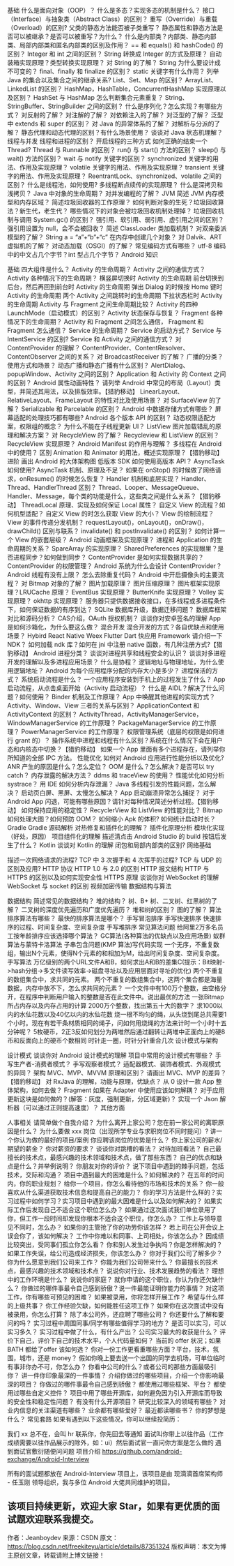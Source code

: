 基础
什么是面向对象（OOP）？
什么是多态？实现多态的机制是什么？
接口（Interface）与抽象类（Abstract Class）的区别？
重写（Override）与重载（Overload）的区别?
父类的静态方法能否被子类重写？
静态属性和静态方法是否可以被继承？是否可以被重写？为什么？
什么是内部类？内部类、静态内部类、局部内部类和匿名内部类的区别及作用？
== 和 equals() 和 hashCode() 的区别？
Integer 和 int 之间的区别？
String 转换成 Integer 的方式及原理？
自动装箱实现原理？类型转换实现原理？
对 String 的了解？
String 为什么要设计成不可变的？
final、finally 和 finalize 的区别？
static 关键字有什么作用？
列举 Java 的集合以及集合之间的继承关系?
List、Set、Map 的区别？
ArrayList、LinkedList 的区别？
HashMap，HashTable，ConcurrentHashMap 实现原理以及区别？
HashSet 与 HashMap 怎么判断集合元素重复？
String、StringBuffer、StringBuilder 之间的区别？
什么是序列化？怎么实现？有哪些方式？
对反射的了解？
对注解的了解？
对依赖注入的了解？
对泛型的了解？
泛型中 extends 和 super 的区别？
对 Java 的异常体系的了解？
对解析与分派的了解？
静态代理和动态代理的区别？有什么场景使用？
谈谈对 Java 状态机理解？
线程与并发
线程和进程的区别？
开启线程的三种方式
如何正确的结束一个Thread?
Thread 与 Runnable 的区别？
run() 与 start() 方法的区别？
sleep() 与 wait() 方法的区别？
wait 与 notify 关键字的区别？
synchronized 关键字的用法、作用及实现原理？
volatile 关键字的用法、作用及实现原理？
transient 关键字的用法、作用及实现原理？
ReentrantLock、synchronized、volatile 之间的区别？
什么是线程池，如何使用?
多线程断点续传的实现原理？
什么是深拷贝和浅拷贝？
Java 中对象的生命周期？
对并发编程的了解？
JVM
简述 JVM 内存模型和内存区域？
简述垃圾回收器的工作原理？
如何判断对象的生死？垃圾回收算法？新生代，老生代？
哪些情况下的对象会被垃圾回收机制处理掉？
垃圾回收机制与调用 System.gc() 的区别？
强引用、软引用、弱引用、虚引用之间的区别？
强引用设置为 null，会不会被回收？
简述 ClassLoader 类加载机制？
对双亲委派模型的了解？
String a = “a”+“b”+“c” 在内存中创建几个对象？
对 Dalvik、ART 虚拟机的了解？
对动态加载（OSGI）的了解？
常见编码方式有哪些？
utf-8 编码中的中文占几个字节？int 型占几个字节？
Android 知识


基础
四大组件是什么？
Activity 的生命周期？
Activity 之间的通信方式？
Activity 各种情况下的生命周期？
横竖屏切换时 Activity 的生命周期
前台切换到后台，然后再回到前台时 Activity 的生命周期
弹出 Dialog 的时候按 Home 键时 Activity 的生命周期
两个 Activity 之间跳转时的生命周期
下拉状态栏时 Activity 的生命周期
Activity 与 Fragment 之间生命周期比较？
Activity 的四种 LaunchMode（启动模式）的区别？
Activity 状态保存与恢复？
Fragment 各种情况下的生命周期？
Activity 和 Fragment 之间怎么通信， Fragment 和 Fragment 怎么通信？
Service 的生命周期？
Service 的启动方式？
Service 与 IntentService 的区别?
Service 和 Activity 之间的通信方式？
对 ContentProvider 的理解？
ContentProvider、ContentResolver、ContentObserver 之间的关系？
对 BroadcastReceiver 的了解？
广播的分类？使用方式和场景？
动态广播和静态广播有什么区别？
AlertDialog、popupWindow、Activity 之间的区别？
Application 和 Activity 的 Context 之间的区别？
Android 属性动画特性？
请列举 Android 中常见的布局（Layout）类型，并简述其用法，以及排版效率。【猎豹移动】
LinearLayout、RelativeLayout、FrameLayout 的特性对比及使用场景？
对 SurfaceView 的了解？
Serializable 和 Parcelable 的区别？
Android 中数据存储方式有哪些？
屏幕适配的处理技巧都有哪些?
Android 各个版本 API 的区别？
动态权限适配方案，权限组的概念？
为什么不能在子线程更新 UI？
ListView 图片加载错乱的原理和解决方案？
对 RecycleView 的了解？
Recycleview 和 ListView 的区别？
RecycleView 实现原理？
Android Manifest 的作用与理解？
多线程在 Android 中的使用？
区别 Animation 和 Animator 的用法，概述实现原理？【猎豹移动】
进阶
画出 Android 的大体架构图
低版本 SDK 如何使用高版本 API？
AsyncTask 如何使用?
AsyncTask 机制、原理及不足？
如果在 onStop() 的时候做了网络请求，onResume() 的时候怎么恢复？
Handler 机制和底层实现？
Handler、Thread、HandlerThread 区别？
Thread、Looper、MessageQueue、Handler、Message，每个类的功能是什么，这些类之间是什么关系？【猎豹移动】
ThreadLocal 原理、实现及如何保证 Local 属性？
自定义 View 的流程？如何机型适配？
自定义 View 的时怎么获取 View 的大小？
View 的绘制流程？
View 的事件传递分发机制？
requestLayout()，onLayout()，onDraw()，drawChild() 区别与联系？
invalidate() 和 postInvalidate() 的区别？
如何计算一个 View 的嵌套层级？
Android 动画框架及实现原理？
进程和 Application 的生命周期的关系？
SpareArray 的实现原理？
SharedPreferences 的实现眼里？是否进程同步？如何做到同步？
ContentProvider 是如何实现数据共享的？
ContentProvider 的权限管理？
Android 系统为什么会设计 ContentProvider？
Android 线程有没有上限？
怎么去除重复代码？
Android 中开启摄像头的主要流程？
对 Bitmap 对象的了解？
图片加载原理？
图片压缩原理？
图片框架实现原理？LRUCache 原理？
EventBus 实现原理？
ButterKnife 实现原理？
Volley 实现原理？
okhttp 实现原理？
服务器只提供数据接收接口，在多线程或多进程条件下，如何保证数据的有序到达？
SQLite 数据库升级，数据迁移问题？
数据库框架对比和源码分析？
CAS介绍，OAuth 授权机制？
谈谈你对安卓签名的理解
App 是如何沙箱化，为什么要这么做？
混合开发
混合开发的方式？各自优缺点和使用场景？
Hybird
React Native
Weex
Flutter
Dart
快应用
Framework
请介绍一下 NDK？
如何加载 ndk 库？如何在 jni 中注册 native 函数，有几种注册方式?【猎豹移动】
Android 进程分类？
谈谈对进程共享和线程安全的认识？
谈谈对多进程开发的理解以及多进程应用场景？
什么是协程？
逻辑地址与物理地址，为什么使用逻辑地址？
Android 为每个应用程序分配的内存大小是多少？
进程保活的方式？
系统启动流程是什么？
一个应用程序安装到手机上的过程发生了什么？
App 启动流程，从点击桌面开始（Activity 启动流程）？
什么是 AIDL？解决了什么问题？如何使用？
Binder 机制及工作原理？
App 中唤醒其他进程的实现方式？
Activity、Window、View 三者的关系与区别？
ApplicationContext 和 ActivityContext 的区别？
ActivityThread，ActivityManagerService，WindowManagerService 的工作原理？
PackageManagerService 的工作原理？
PowerManagerService 的工作原理？
权限管理系统（底层的权限是如何进行 grant 的）？
操作系统中进程和线程有什么区别？系统在什么情况下会在用户态和内核态中切换？【猎豹移动】
如果一个 App 里面有多个进程存在，请列举你所知道的全部 IPC 方法。
性能优化
如何对 Android 应用进行性能分析以及优化?
ANR 产生的原因是什么？怎么定位？
OOM 是什么？怎么解决？是否可以 try catch？
内存泄露的解决方法？
ddms 和 traceView 的使用？
性能优化如何分析 systrace？
用 IDE 如何分析内存泄漏？
Java 多线程引发的性能问题，怎么解决？
启动页白屏、黑屏、太慢怎么解决？
App 启动崩溃异常怎么捕捉？
对于 Android App 闪退，可能有哪些原因？请针对每种情况简述分析过程。【猎豹移动】
如何保持应用的稳定性？
RecyclerView 和 ListView 的性能对比？
Bitmap 如何处理大图？如何预防 OOM？
如何缩小 Apk 的体积?
如何统计启动时长？
Gradle
Gradle 源码解析
对热修复和插件化的理解？
插件化原理分析
模块化实现（好处，原因）
项目组件化的理解
描述清点击 Android Studio 的 build 按钮后发生了什么？
Kotlin
谈谈对 Kotlin 的理解
闭包和局部内部类的区别?
网络基础


描述一次网络请求的流程?
TCP 中 3 次握手和 4 次挥手的过程?
TCP 与 UDP 的区别及应用?
HTTP 协议
HTTP 1.0 与 2.0 的区别
HTTP 报文结构
HTTP 与 HTTPS 的区别以及如何实现安全性
HTTPS 原理
谈谈你对 WebSocket 的理解
WebSocket 与 socket 的区别
视频加密传输
数据结构与算法


数据结构
简述常见的数据结构？
堆的结构？
树、B+ 树、二叉树、红黑树的了解？
二叉树的深度优先遍历和广度优先遍历？
堆和树的区别？
图的了解？
算法
排序算法有哪些？
最快的排序算法是哪个？
手写冒泡排序
手写快速排序
快速排序的过程、时间复杂度、空间复杂度
手写堆排序
常见算法问题
给阿里2万多名员工按年龄排序应该选择哪个算法？
GC算法(各种算法的优缺点以及应用场景)
蚁群算法与蒙特卡洛算法
子串包含问题(KMP 算法)写代码实现
一个无序，不重复数组，输出N个元素，使得N个元素的和相加为M，给出时间复杂度、空间复杂度。手写算法
万亿级别的两个URL文件A和B，如何求出A和B的差集C(提示：Bit映射->hash分组->多文件读写效率->磁盘寻址以及应用层面对寻址的优化)
两个不重复的数组集合中，求共同的元素。
两个不重复的数组集合中，这两个集合都是海量数据，内存中放不下，怎么求共同的元素？
一个文件中有100万个整数，由空格分开，在程序中判断用户输入的整数是否在此文件中。说出最优的方法
一张Bitmap所占内存以及内存占用的计算
2000万个整数，找出第五十大的数字？
求1000以内的水仙花数以及40亿以内的水仙花数
烧一根不均匀的绳，从头烧到尾总共需要1个小时。现在有若干条材质相同的绳子，问如何用烧绳的方法来计时一个小时十五分钟呢？
5枚硬币，2正3反如何划分为两堆然后通过翻转让两堆中正面向上的硬8币和反面向上的硬币个数相同
时针走一圈，时针分针重合几次
设计模式与架构


设计模式
谈谈你对 Android 设计模式的理解
项目中常用的设计模式有哪些？
手写生产者-消费者模式？
手写观察者模式？
适配器模式、装饰者模式、外观模式的异同？
架构
MVC、MVP、MVVM 原理和区别？
请画出 MVC、MVP 的差异？【猎豹移动】
对 RxJava 的理解，功能与原理，优缺点？
从 0 设计一款 App 整体架构，如何去做？
Fragment 如果在 Adapter 中使用应该如何解耦？
对于应用更新这块是如何做的？(解答：灰度，强制更新，分区域更新)？
实现一个 Json 解析器（可以通过正则提高速度）？
其他方面


人事相关
请简单做个自我介绍？
为什么离开上家公司？您在前一家公司的离职原因是什么？
为什么要做 xxx 岗位（出现所学专业与求职岗位不同时提问）?
讲一个你认为做的最好的项目/案例
你应聘该岗位的优势是什么？
你上家公司的薪水/期望的薪金？
你对薪资的要求？
谈谈你对跳槽的看法？
对待加班看法？
自己最擅长的技术点，最感兴趣的技术领域和技术点，做了那些东西？
自己的优点和缺点是什么？并举例说明？
你朋友对你的评价？
说下项目中遇到的棘手问题，包括技术，交际和沟通？
项目中遇到最大的困难是什么？如何解决的？
在五年的时间内，你的职业规划？
给你一个项目，你怎么看待他的市场和技术的关系？
你一般喜欢从什么渠道获取技术信息和提高自己的能力？
你的学习方法是什么样的？实习过程中如何学习？实习项目中遇到的最大困难是什么以及如何解决的？
如果实际工作后发现自己不适合这个职位怎么办？
如果通过这次面试我们单位录用了你，但工作一段时间却发现你根本不适合这个职位，你怎么办？
工作上与领导意见不同时，怎么办？
如果你的主管抢了你的功劳你该怎样？
若上司在公开会议上误会你了，该如何解决？
工作中你难以和同事、上司相处，你该怎么办？
因成绩比较突出，受同事们孤立你怎么看？
你和别人发生过争执吗？你是怎样解决的？
如果工作失误，给公司造成经济损失，你该怎么办？
你对于我们公司了解多少？
你为什么愿意到我们公司来工作？
你能为我们公司带来什么？
你最擅长的技术点，最感兴趣的技术领域和技术点？
说说你对行业、技术发展趋势的看法？
理想中的工作环境是什么？
说说你的家庭？
就你申请的这个职位，你认为你还欠缺什么？
你做过的哪件事最令自己感到骄傲？说一件最能证明你能力的事情？
对这项工作，你有哪些可预见的困难？
如果被录用，你将怎样开展工作？
希望与什么样的上级共事？
你工作经验欠缺，如何能胜任这项工作？
如果你在这次面试中没有被录用，你怎么打算？
除了本公司外，还应聘了哪些公司？
你还要什么了解和要问的吗？
实习过程中周围同事/同学有哪些值得学习的地方？
是否可以实习，可以实习多久？
实习过程中做了什么，有什么产出？
公司实习最大的收获是什么？
评价下自己，评价下自己的技术水平，个人代码量如何？
当前的 offer 状况；如果 BATH 都给了offer 该如何选？
你对一份工作更看重哪些方面？平台，技术，氛围，城市，还是 money？
假如你晚上要去送一个出国的同学去机场，可单位临时有事非你办不可，你怎么办？
你看中公司的什么？或者公司的那些方面最吸引你？
讲一件你印象最深的一件事情？
介绍你做过的哪些项目，介绍一个你影响最深的项目？
你做过的哪件事最令自己感到骄傲？
都使用过哪些框架、平台？
都使用过哪些自定义控件？
项目中用了哪些开源库，如何避免因为引入开源库而导致的安全性和稳定性问题？
有没有什么开源项目？
研究比较深入的领域有哪些？
对业内信息的关注渠道有哪些？
业余都有哪些爱好？
最近都读哪些书？
你的梦想是什么？
常见套路
如果有遇到以下这些情况，你可以继续投简历：

我们 xx 总不在，会叫 hr 联系你，你先回去等通知
面试叫你带上以往作品（工作成绩需要以往作品展示的除外，如：ui）然后面试官一直问你方案是怎么做的
遇到面试官敷衍随便问问题
项目介绍
https://github.com/android-exchange/Android-Interview

所有的面试题都放在 Android-Interview 项目上，该项目是由 现滴滴首席架构师 - 任玉刚 领导组织，我与多位 Android 大佬共同维护的项目。

该项目持续更新，欢迎大家 Star，如果有更优质的面试题欢迎联系我提交。
--------------------- 
作者：Jeanboydev 
来源：CSDN 
原文：https://blog.csdn.net/freekiteyu/article/details/87351324 
版权声明：本文为博主原创文章，转载请附上博文链接！